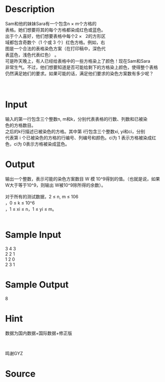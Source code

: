 
# Description

<div class="content"><p>Sam和他的妹妹Sara有一个包含n × m个方格的<br/>
表格。她们想要将其的每个方格都染成红色或蓝色。<br/>
出于个人喜好，他们想要表格中每个2 ×   2的方形区<br/>
域都包含奇数个（1 个或 3 个）红色方格。例如，右<br/>
图是一个合法的表格染色方案（在打印稿中，深色代<br/>
表蓝色，浅色代表红色） 。 <br/>
可是昨天晚上，有人已经给表格中的一些方格染上了颜色！现在Sam和Sara<br/>
非常生气。不过，他们想要知道是否可能给剩下的方格染上颜色，使得整个表格<br/>
仍然满足她们的要求。如果可能的话，满足他们要求的染色方案数有多少呢？ <br/>
<br/>
<br/>
</p></div>

# Input

<div class="content"><p>输入的第一行包含三个整数n, m和k，分别代表表格的行数、列数和已被染<br/>
色的方格数目。 <br/>
之后的k行描述已被染色的方格。其中第 i行包含三个整数xi, yi和ci，分别<br/>
代表第 i 个已被染色的方格的行编号、列编号和颜色。ci为 1 表示方格被染成红<br/>
色，ci为 0表示方格被染成蓝色。 <br/>
</p></div>

# Output

<div class="content"><p>输出一个整数，表示可能的染色方案数目 W 模 10^9得到的值。（也就是说，如果 W大于等于10^9，则输出 W被10^9除所得的余数）。 <br/>
<br/>
对于所有的测试数据，2 ≤ n, m ≤ 106<br/>
，0 ≤ k ≤ 10^6<br/>
，1 ≤ xi ≤ n，1 ≤ yi ≤ m。 <br/>
<br/>
</p></div>

# Sample Input

<div class="content"><span class="sampledata">3 4 3<br/>
2 2 1<br/>
1 2 0<br/>
2 3 1<br/>
</span></div>

# Sample Output

<div class="content"><span class="sampledata">8 </span></div>

# Hint

<div class="content"><p></p><p>数据为国内数据+国际数据+修正版</p><br/>
<p>鸣谢GYZ</p><p></p></div>

# Source

<div class="content"><p><a href="problemset.php?search="></a></p></div>

